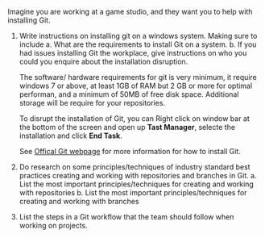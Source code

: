 Imagine you are working at a game studio, and they want you to help with installing Git. 
1.	Write instructions on installing git on a windows system. Making sure to include
a.	What are the requirements to install Git on a system.
b.	If you had issues installing Git the workplace,
	give instructions on who you could you enquire about the installation disruption.
	
	The software/ hardware requirements for git is very minimum, it require windows 7 or above, at least 1GB of RAM but 2 GB or more for optimal performan, and a minimum of 50MB of free disk space. Additional storage will be require for your repositories. <p>
	To disrupt the installation of Git, you can Right click on window bar at the bottom of the screen and open up __Tast Manager__, selecte the installation and click __End Task__. <p> See [Offical Git webpage](https://git-scm.com/book/en/v2/Getting-Started-Installing-Git) for more information for how to install Git.


2.	Do research on some principles/techniques of industry standard best practices creating and working with repositories and branches in Git. 
a.	List the most important principles/techniques for creating and working with repositories
b.	List the most important principles/techniques for creating and working with branches


3.	List the steps in a Git workflow that the team should follow when working on projects.
